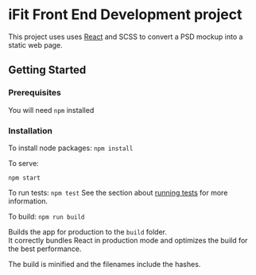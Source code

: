 # iFit Front End Development project

This project uses uses [React][] and SCSS to convert a PSD mockup into a static web page.

## Getting Started

### Prerequisites
You will need `npm` installed

### Installation

To install node packages:
`npm install`

To serve:

`npm start`

To run tests:
`npm test`
See the section about [running tests](https://facebook.github.io/create-react-app/docs/running-tests) for more information.

To build:
`npm run build`

Builds the app for production to the `build` folder.<br>
It correctly bundles React in production mode and optimizes the build for the best performance.

The build is minified and the filenames include the hashes.<br>


[React]: https://github.com/facebook/create-react-app
